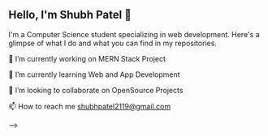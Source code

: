 
## Hello, I'm Shubh Patel 👋

I'm a Computer Science student specializing in web development. Here's a glimpse of what I do and what you can find in my repositories.


🔭 I’m currently working on MERN Stack Project

🌱 I’m currently learning Web and App Development

👯 I’m looking to collaborate on OpenSource Projects

📫 How to reach me shubhpatel2119@gmail.com

-->
